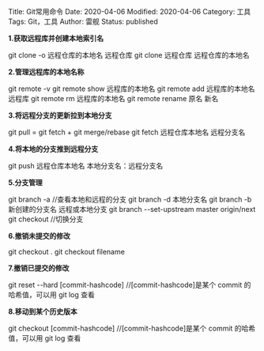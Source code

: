 Title: Git常用命令
Date: 2020-04-06
Modified: 2020-04-06
Category: 工具
Tags: Git，工具
Author: 雷舰
Status: published

**1.获取远程库并创建本地索引名**

git clone -o 远程仓库的本地名 远程仓库
git clone 远程仓库 远程仓库的本地名

**2.管理远程库的本地名称**

git remote -v
git remote show 远程库的本地名
git remote add 远程库的本地名 远程库
git remote rm 远程库的本地名
git remote rename 原名 新名

**3.将远程分支的更新拉到本地分支**

git pull = git fetch + git merge/rebase
git fetch 远程仓库本地名 远程分支名

**4.将本地的分支推到远程分支**

git push 远程仓库本地名 本地分支名：远程分支名

**5.分支管理**

git branch -a //查看本地和远程的分支
git branch -d 本地分支名
git branch -b 新创建的分支名 远程或本地分支
git branch --set-upstream master origin/next
git checkout //切换分支

**6.撤销未提交的修改**

git checkout .
git checkout filename

**7.撤销已提交的修改**

git reset --hard [commit-hashcode] //[commit-hashcode]是某个 commit 的哈希值，可以用 git log 查看

**8.移动到某个历史版本**

git checkout [commit-hashcode] //[commit-hashcode]是某个 commit 的哈希值，可以用 git log 查看